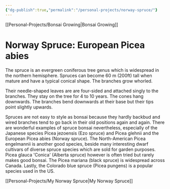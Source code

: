 ```yaml
---
{"dg-publish":true,"permalink":"/personal-projects/norway-spruce/"}
---
```


[[Personal-Projects/Bonsai Growing\|Bonsai Growing]]
# Norway Spruce: European Picea abies
The spruce is an evergreen coniferous tree genus which is widespread in the northern hemisphere. Spruces can become 60 m (200ft) tall when mature and have a typical conical shape. The branches grow whorled.

Their needle-shaped leaves are are four-sided and attached singly to the branches. They stay on the tree for 4 to 10 years. The cones hang downwards. The branches bend downwards at their base but their tips point slightly upwards. 

Spruces are not easy to style as bonsai because they hardly backbud and wired branches tend to go back in their old positions again and again. There are wonderful examples of spruce bonsai nevertheless, especially of the Japanese species Picea jezoensis (Ezo spruce) and Picea glehnii and the European Picea abies (Norway spruce). The North-American Picea engelmannii is another good species, beside many interesting dwarf cultivars of diverse spruce species which are sold for garden purposes. Picea glauca 'Conica' (Alberta spruce) however is often tried but rarely makes good bonsai. The Picea mariana (black spruce) is widespread across Canada. Lastly, the Colorado blue spruce (Picea pungens) is a popular species used in the US.


[[Personal-Projects/My Norway Spruce\|My Norway Spruce]]
